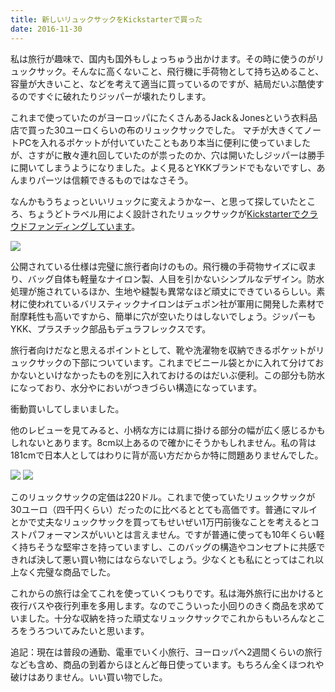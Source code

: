 ```yaml
---
title: 新しいリュックサックをKickstarterで買った
date: 2016-11-30
---
```


私は旅行が趣味で、国内も国外もしょっちゅう出かけます。その時に使うのがリュックサック。そんなに高くないこと、飛行機に手荷物として持ち込めること、容量が大きいこと、などを考えて適当に買っているのですが、結局だいぶ酷使するのですぐに破れたりジッパーが壊れたりします。

これまで使っていたのがヨーロッパにたくさんあるJack＆Jonesという衣料品店で買った30ユーロくらいの布のリュックサックでした。
マチが大きくてノートPCを入れるポケットが付いていたこともあり本当に便利に使っていましたが、さすがに散々連れ回していたのが祟ったのか、穴は開いたしジッパーは勝手に開いてしまうようになりました。よく見るとYKKブランドでもないですし、あんまりパーツは信頼できるものではなさそう。

なんかもうちょっといいリュックに変えようかなー、と思って探していたところ、ちょうどトラベル用によく設計されたリュックサックが[Kickstarterでクラウドファンディングしています](https://www.kickstarter.com/projects/aersf/aer-travel-pack-the-ultimate-carry-on-backpack)。

![](https://photos.xar.sh/33356485343_5d30153e92_h.jpg)

公開されている仕様は完璧に旅行者向けのもの。飛行機の手荷物サイズに収まり、バッグ自体も軽量なナイロン製、人目を引かないシンプルなデザイン。防水処理が施されているほか、生地や縫製も異常なほど頑丈にできているらしい。素材に使われているバリスティックナイロンはデュポン社が軍用に開発した素材で耐摩耗性も高いですから、簡単に穴が空いたりはしないでしょう。ジッパーもYKK、プラスチック部品もデュラフレックスです。

旅行者向けだなと思えるポイントとして、靴や洗濯物を収納できるポケットがリュックサックの下部についています。これまでビニール袋とかに入れて分けておかないといけなかったものを別に入れておけるのはだいぶ便利。この部分も防水になっており、水分やにおいがつきづらい構造になっています。

衝動買いしてしまいました。

他のレビューを見てみると、小柄な方には肩に掛ける部分の幅が広く感じるかもしれないとあります。8cm以上あるので確かにそうかもしれません。私の背は181cmで日本人としてはわりに背が高い方だからか特に問題ありませんでした。

![](https://photos.xar.sh/33087688290_fbd1273f98_h.jpg)
![](https://photos.xar.sh/33430381886_768130dd60_h.jpg)

このリュックサックの定価は220ドル。これまで使っていたリュックサックが30ユーロ（四千円くらい）だったのに比べるととても高価です。普通にマルイとかで丈夫なリュックサックを買ってもせいぜい1万円前後なことを考えるとコストパフォーマンスがいいとは言えません。ですが普通に使っても10年くらい軽く持ちそうな堅牢さを持っていますし、このバッグの構造やコンセプトに共感できれば決して悪い買い物にはならないでしょう。少なくとも私にとってはこれ以上なく完璧な商品でした。

これからの旅行は全てこれを使っていくつもりです。私は海外旅行に出かけると夜行バスや夜行列車を多用します。なのでこういった小回りのきく商品を求めていました。十分な収納を持った頑丈なリュックサックでこれからもいろんなところをうろついてみたいと思います。

追記：現在は普段の通勤、電車でいく小旅行、ヨーロッパへ2週間くらいの旅行なども含め、商品の到着からほとんど毎日使っています。もちろん全くほつれや破けはありません。いい買い物でした。
